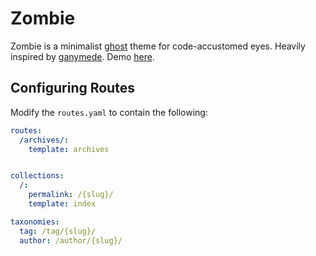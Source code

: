 # Zombie

Zombie is a minimalist [ghost](https://ghost.org/) theme for code-accustomed eyes. Heavily inspired by [ganymede](https://github.com/itsmingjie/ganymede). Demo [here](https://blog.rbansal.dev).

## Configuring Routes

Modify the `routes.yaml` to contain the following:

```yml
routes:
  /archives/: 
    template: archives


collections:
  /:
    permalink: /{slug}/
    template: index

taxonomies:
  tag: /tag/{slug}/
  author: /author/{slug}/
```

